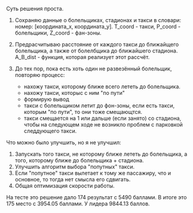 Суть решения проста.

1. Сохраняю данные о болельщиках, стадионах и такси в словари: номер: [координата_х, координата_у]. T_coord - такси, P_coord - болельщики, Z_coord - фан-зоны.

2. Предрасчитываю расстояние от каждого такси до ближайщего болельщика, а также от болелбщика до ближайшего стадиона.
A_B_dist - функция, которая реализует этот рассчёт.

3. До тех пор, пока есть хоть один не развезённый болельщик, повторяю процесс:
    * нахожу такси, которому ближе всего лететь до болельщика.
    * нахожу такси, которыс с ним "по пути"
    * формирую вывод
    * такси с болельщиком летит до фон-зоны, если есть такси, которым "по пути", то они тоже смещающтся.
    * такси смещается на 1 или дальше (если занято) со стадиона, чтобы на следующем ходе не возникло проблем с парковкой
    следдующего такси.
    
    
Что можно было улучшить, но я не улучшил:

1. Запускать того такси, не которому ближе лететь до болельщика, а того, которому ближе до болельщика + стадиона.
2. Улучшить алгоритм выбора "попутных" такси.
3. Если "попутное" такси вылетает к тому же пассажиру, что и основное, то тогда нет смысла его сдвигать.
4. Общая оптимизация скорости работы.

На тесте это решение дало 174 результат с 5490 баллами.
В итоге это 175 место с 3954.05 баллами. У лидера 9844.13 баллов.
